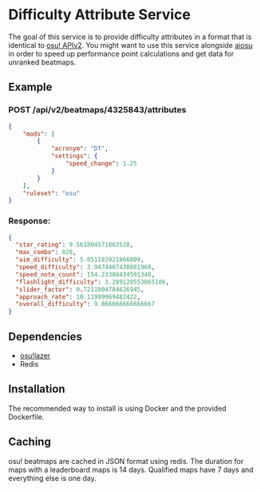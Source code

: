 ﻿# Difficulty Attribute Service

The goal of this service is to provide difficulty attributes in a format that is identical to [osu! APIv2](https://osu.ppy.sh/docs/index.html#get-beatmap-attributes).
You might want to use this service alongside [aiosu](https://github.com/NiceAesth/aiosu) in order to speed up performance point calculations and get data for unranked beatmaps.

## Example

### POST /api/v2/beatmaps/4325843/attributes
```json
{
    "mods": [
        {
            "acronym": "DT",
            "settings": {
                "speed_change": 1.25
            }
        }
    ],
    "ruleset": "osu"
}
```

### Response:

```json
{
  "star_rating": 9.561804571063528,
  "max_combo": 828,
  "aim_difficulty": 5.051183921866809,
  "speed_difficulty": 3.9474407430881966,
  "speed_note_count": 154.23388434591348,
  "flashlight_difficulty": 3.289120553065186,
  "slider_factor": 0.7211804784626945,
  "approach_rate": 10.11999969482422,
  "overall_difficulty": 9.866666666666667
}
```

## Dependencies

- [osu!lazer](https://github.com/ppy/osu)
- Redis

## Installation

The recommended way to install is using Docker and the provided Dockerfile.

## Caching

osu! beatmaps are cached in JSON format using redis. The duration for maps with a leaderboard maps is 14 days. Qualified maps have 7 days and everything else is one day.